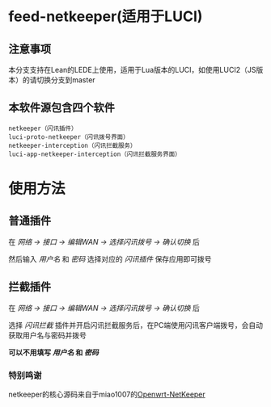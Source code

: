 # feed-netkeeper(适用于LUCI)

## 注意事项
本分支支持在Lean的LEDE上使用，适用于Lua版本的LUCI，如使用LUCI2（JS版本）的请切换分支到master

## 本软件源包含四个软件
```
netkeeper（闪讯插件）
luci-proto-netkeeper（闪讯拨号界面）
netkeeper-interception（闪讯拦截服务）
luci-app-netkeeper-interception（闪讯拦截服务界面）
```

# 使用方法

## 普通插件

在 _网络 -> 接口 -> 编辑WAN -> 选择闪讯拨号 -> 确认切换_ 后

然后输入 _用户名_ 和 _密码_ 选择对应的 _闪讯插件_ 保存应用即可拨号

## 拦截插件

在 _网络 -> 接口 -> 编辑WAN -> 选择闪讯拨号 -> 确认切换_ 后

选择 _闪讯拦截_ 插件并开启闪讯拦截服务后，在PC端使用闪讯客户端拨号，会自动获取用户名与密码并拨号

**可以不用填写 _用户名_ 和 _密码_**

### 特别鸣谢
netkeeper的核心源码来自于miao1007的[Openwrt-NetKeeper](https://github.com/miao1007/Openwrt-NetKeeper)

